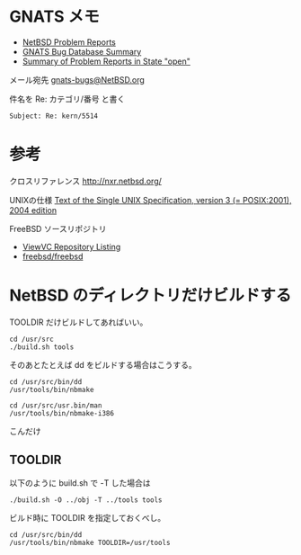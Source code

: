 # GNATS メモ

* [NetBSD Problem Reports](http://www.netbsd.org/support/send-pr.html "NetBSD Problem Reports")
* [GNATS Bug Database Summary](http://gnats.netbsd.org/summary/ "GNATS Bug Database Summary")
* [Summary of Problem Reports in State &quot;open&quot;](http://gnats.netbsd.org/summary/state/open.html "Summary of Problem Reports in State &quot;open&quot;")

メール宛先 gnats-bugs@NetBSD.org

件名を Re: カテゴリ/番号 と書く

    Subject: Re: kern/5514

# 参考

クロスリファレンス
http://nxr.netbsd.org/

UNIXの仕様
[Text of the Single UNIX Specification, version 3 (= POSIX:2001), 2004 edition](http://www.opengroup.org/onlinepubs/009695399/ "Text of the Single UNIX Specification, version 3 (= POSIX:2001), 2004 edition")


FreeBSD ソースリポジトリ
* [ViewVC Repository Listing](https://svnweb.freebsd.org/ "ViewVC Repository Listing")
* [freebsd/freebsd](https://github.com/freebsd/freebsd "freebsd/freebsd")

# NetBSD のディレクトリだけビルドする

TOOLDIR だけビルドしてあればいい。

    cd /usr/src
    ./build.sh tools

そのあとたとえば dd をビルドする場合はこうする。

    cd /usr/src/bin/dd
    /usr/tools/bin/nbmake

    cd /usr/src/usr.bin/man
    /usr/tools/bin/nbmake-i386


こんだけ

## TOOLDIR

以下のように build.sh で -T した場合は

    ./build.sh -O ../obj -T ../tools tools

ビルド時に TOOLDIR を指定しておくべし。

    cd /usr/src/bin/dd
    /usr/tools/bin/nbmake TOOLDIR=/usr/tools
